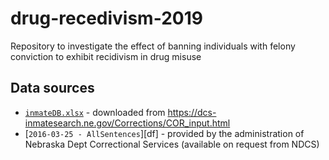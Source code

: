 # drug-recedivism-2019
Repository to investigate the effect of banning individuals with felony conviction to exhibit recidivism in drug misuse


## Data sources

- [`inmateDB.xlsx`][inmageDB] - downloaded from https://dcs-inmatesearch.ne.gov/Corrections/COR_input.html  
- [`2016-03-25 - AllSentences`][df] - provided by the administration of Nebraska Dept Correctional Services (available on request from NDCS)

[inmageDB]:https://dcs-inmatesearch.ne.gov/Corrections/COR_input.html 
